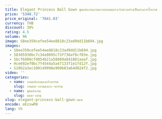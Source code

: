 ```yaml
---
title: Elegant Princess Ball Gown ชุดแต่งงานภาพลวงตาแขนยาวเจ้าสาวอย่างเป็นทางการโอกาส Party เสื้อผ้าที่กําหนดเองชุดเจ้าสาว
price: '5348.72'
price_original: '7641.03'
currency: THB
discount: 30%
rating: 4.5
volume: 96
image: S8ee359cefee54ee8818c23ad9dd11b694.jpg
images:
  - S8ee359cefee54ee8818c23ad9dd11b694.jpg
  - S8305930bc7c34a9695c73f736af8cf83e.jpg
  - Sbcf6800cfd054b21a58809a841881aaaf.jpg
  - Hce692ef0bc7f4544a5a47133f1e1fd12Y.jpg
  - S10b2a3ec100149998e909b83a64d024f2.jpg
video: ''
categories:
  - name: งานแต่งงานและกิจกรรม
    slug: งานแต-งงานและก-จกรรม
  - name: ชุดแต่งงาน
    slug: ดแต-งงาน
slug: elegant-princess-ball-gown-ดแต
encode: oEzswR0
lang: th
---
```

  